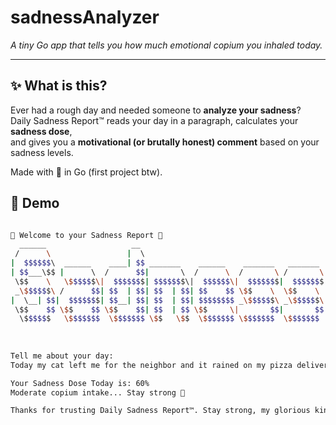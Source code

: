 # sadnessAnalyzer
*A tiny Go app that tells you how much emotional copium you inhaled today.*

---

## ✨ What is this?

Ever had a rough day and needed someone to **analyze your sadness**?  
Daily Sadness Report™ reads your day in a paragraph, calculates your **sadness dose**,  
and gives you a **motivational (or brutally honest) comment** based on your sadness levels.  

Made with 💜 in Go (first project btw).

## 📸 Demo
```bash

🧠 Welcome to your Sadness Report 🧠
  ______                   __                                                 ______                       __                                         
 /      \                 |  \                                               /      \                     |  \                                        
|  $$$$$$\  ______    ____| $$ _______    ______    _______   _______       |  $$$$$$\ _______    ______  | $$ __    __  ________   ______    ______  
| $$___\$$ |      \  /      $$|       \  /      \  /       \ /       \      | $$__| $$|       \  |      \ | $$|  \  |  \|        \ /      \  /      \ 
 \$$    \   \$$$$$$\|  $$$$$$$| $$$$$$$\|  $$$$$$\|  $$$$$$$|  $$$$$$$      | $$    $$| $$$$$$$\  \$$$$$$\| $$| $$  | $$ \$$$$$$$$|  $$$$$$\|  $$$$$$\
 _\$$$$$$\ /      $$| $$  | $$| $$  | $$| $$    $$ \$$    \  \$$    \       | $$$$$$$$| $$  | $$ /      $$| $$| $$  | $$  /    $$ | $$    $$| $$   \$$
|  \__| $$|  $$$$$$$| $$__| $$| $$  | $$| $$$$$$$$ _\$$$$$$\ _\$$$$$$\      | $$  | $$| $$  | $$|  $$$$$$$| $$| $$__/ $$ /  $$$$_ | $$$$$$$$| $$      
 \$$    $$ \$$    $$ \$$    $$| $$  | $$ \$$     \|       $$|       $$      | $$  | $$| $$  | $$ \$$    $$| $$ \$$    $$|  $$    \ \$$     \| $$      
  \$$$$$$   \$$$$$$$  \$$$$$$$ \$$   \$$  \$$$$$$$ \$$$$$$$  \$$$$$$$        \$$   \$$ \$$   \$$  \$$$$$$$ \$$ _\$$$$$$$ \$$$$$$$$  \$$$$$$$ \$$      
                                                                                                              |  \__| $$                              
                                                                                                               \$$    $$                              
                                                                                                                \$$$$$$                               
Tell me about your day:
Today my cat left me for the neighbor and it rained on my pizza delivery.

Your Sadness Dose Today is: 60%
Moderate copium intake... Stay strong 🫡

Thanks for trusting Daily Sadness Report™. Stay strong, my glorious king! 🫡
